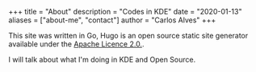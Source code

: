 +++
title = "About"
description = "Codes in KDE"
date = "2020-01-13"
aliases = ["about-me", "contact"]
author = "Carlos Alves"
+++

This site was written in Go, Hugo is an open source static site generator available under the [Apache Licence 2.0.](https://github.com/gohugoio/hugo/blob/master/LICENSE).

I will talk about what I'm doing in KDE and Open Source.
